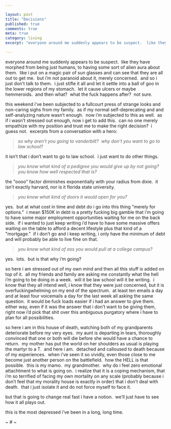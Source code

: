 ```yaml
---

layout: post
title: "Decisions"
published: true
comments: true
meta: true
category: living
excerpt: "everyone around me suddenly appears to be suspect.  like they have morphed from being just humans, to having some sort of alien aura about them.  like i put on a magic pair of sun glasses and can see that they are all out to get me.  but i’m not paranoid about it, merely concerned.  and so i just don’t talk to them.  i just stifle it all and let it settle into a ball of goo in the lower regions of my stomach.  let it cause ulcers or maybe hemmeroids.  and then what?  what the fuck happens after?  not sure."

---
```


everyone around me suddenly appears to be suspect.  like they have morphed from being just humans, to having some sort of alien aura about them.  like i put on a magic pair of sun glasses and can see that they are all out to get me.  but i’m not paranoid about it, merely concerned.  and so i just don’t talk to them.  i just stifle it all and let it settle into a ball of goo in the lower regions of my stomach.  let it cause ulcers or maybe hemmeroids.  and then what?  what the fuck happens after?  not sure.

this weekend i’ve been subjected to a fullcourt press of strange looks and non-caring sighs from my family.  as if my normal self-deprecating and and self-analyzing nature wasn’t enough.  now i’m subjected to this as well.  as if i wasn’t stressed out enough, now i get to add this.  can no one merely empathize with my position and trust me to make the right decision?  i guess not.  excerpts from a conversation with a hero:

> *so why aren’t you going to vanderbilt?  why don’t you want to go to law school?*

it isn’t that i don’t want to go to law school.  i just want to do other things.

> *you know what kind of a pedigree you would give up by not going?  you know how well respected that is?*

the "oooo" factor diminishes exponentially with your radius from dixie.  it isn’t exactly harvard, nor is it florida state university.  

> *you know what kind of doors it would open for you?*

yes.  but at what cost in time and debt do i go into this thing "merely for options."  i mean $150K in debt is a pretty fucking big gamble that i’m going to have some major employment opportunities waiting for me on the back side.  if i wanted to just keep writing i’d have to have some massive offers waiting on the table to afford a decent lifestyle plus that kind of a "mortgage."  if i don’t go and i keep writing, i only have the minimum of debt and will probably be able to live fine on that.

> *you know what kind of ass you would pull at a college campus?*

yes.  lots.  but is that why i’m going?

so here i am stressed out of my own mind and then all this stuff is added on top of it.  all my friends and family are asking me constantly what the hell i’m going to be doing in a week.  will it be law school will it be writing.  i know that they all intend well, i know that they were just concerned, but it is overfuckingwhelming on my end of the spectrum.  at least ten emails a day and at least four voicemails a day for the last week all asking the same question.  it would be fuck loads easier if i had an answer to give them.  either way, even if it was the answer that i don’t want to be giving them, right now i’d pick that shit over this ambiguous purgatory where i have to plan for all possibilities.

so here i am in this house of death, watching both of my grandparents deteriorate before my very eyes.  my aunt is departing in tears, thoroughly convinced that one or both will die before she would have a chance to return.  my mother has put the world on her shoulders as usual is playing the martyr to a T.  and here i am.  detached and calloused to death because of my experiences.  when i’ve seen it so vividly, even those close to me become just another person on the battlefield.  how the HELL is that possible.  this is my mamo.  my grandmother.  why do i feel zero emotional attachtment to what is going on.  i realize that it is a coping mechanism, that i’m so terrified of facing my own mortality on any scale (probably because i don’t feel that my morality house is exactly in order) that i don’t deal with death.  that i just isolate it and do not force myself to face it.  

but that is going to change real fast i have a notion.  we’ll just have to see how it all plays out.

this is the most depressed i’ve been in a long, long time.

~ # ~